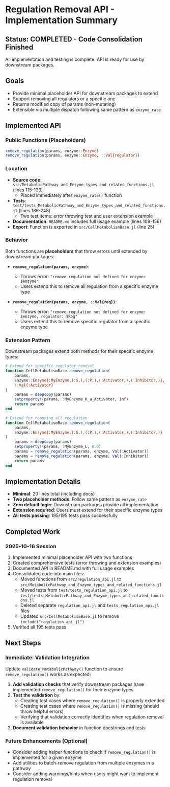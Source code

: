 # Regulation Removal API - Implementation Summary

## Status: COMPLETED - Code Consolidation Finished

All implementation and testing is complete. API is ready for use by downstream packages.

## Goals
- Provide minimal placeholder API for downstream packages to extend
- Support removing all regulators or a specific one
- Returns modified copy of params (non-mutating)
- Extensible via multiple dispatch following same pattern as `enzyme_rate`

## Implemented API

### Public Functions (Placeholders)
```julia
remove_regulation(params, enzyme::Enzyme)
remove_regulation(params, enzyme::Enzyme, ::Val{regulator})
```

### Location
- **Source code**: `src/MetabolicPathway_and_Enzyme_types_and_related_functions.jl` (lines 115-133)
  - Placed immediately after `enzyme_rate()` function
- **Tests**: `test/tests_MetabolicPathway_and_Enzyme_types_and_related_functions.jl` (lines 186-248)
  - Two test items: error throwing test and user extension example
- **Documentation**: `README.md` includes full usage example (lines 109-156)
- **Export**: Function is exported in `src/CellMetabolismBase.jl` (line 25)

### Behavior
Both functions are **placeholders** that throw errors until extended by downstream packages:

- **`remove_regulation(params, enzyme)`**:
  - Throws error: `"remove_regulation not defined for enzyme: $enzyme"`
  - Users extend this to remove all regulation from a specific enzyme type

- **`remove_regulation(params, enzyme, ::Val{reg})`**:
  - Throws error: `"remove_regulation not defined for enzyme: $enzyme, regulator: $Reg"`
  - Users extend this to remove specific regulator from a specific enzyme type

### Extension Pattern
Downstream packages extend both methods for their specific enzyme types:

```julia
# Extend for specific regulator removal
function CellMetabolismBase.remove_regulation(
    params,
    enzyme::Enzyme{:MyEnzyme,(:S,),(:P,),(:Activator,),(:Inhibitor,)},
    ::Val{:Activator}
)
    params = deepcopy(params)
    setproperty!(params, :MyEnzyme_K_a_Activator, Inf)
    return params
end

# Extend for removing all regulation
function CellMetabolismBase.remove_regulation(
    params,
    enzyme::Enzyme{:MyEnzyme,(:S,),(:P,),(:Activator,),(:Inhibitor,)}
)
    params = deepcopy(params)
    setproperty!(params, :MyEnzyme_L, 0.0)
    params = remove_regulation(params, enzyme, Val(:Activator))
    params = remove_regulation(params, enzyme, Val(:Inhibitor))
    return params
end
```

## Implementation Details
- **Minimal**: 20 lines total (including docs)
- **Two placeholder methods**: Follow same pattern as `enzyme_rate`
- **Zero default logic**: Downstream packages provide all implementation
- **Extension required**: Users must extend for their specific enzyme types
- **All tests passing**: 195/195 tests pass successfully

## Completed Work

### 2025-10-16 Session
1. Implemented minimal placeholder API with two functions
2. Created comprehensive tests (error throwing and extension examples)
3. Documented API in README.md with full usage examples
4. Consolidated code into main files:
   - Moved functions from `src/regulation_api.jl` to `src/MetabolicPathway_and_Enzyme_types_and_related_functions.jl`
   - Moved tests from `test/tests_regulation_api.jl` to `test/tests_MetabolicPathway_and_Enzyme_types_and_related_functions.jl`
   - Deleted separate `regulation_api.jl` and `tests_regulation_api.jl` files
   - Updated `src/CellMetabolismBase.jl` to remove `include("regulation_api.jl")`
5. Verified all 195 tests pass

## Next Steps

### Immediate: Validation Integration
Update `validate_MetabolicPathway()` function to ensure `remove_regulation()` works as expected:

1. **Add validation checks** that verify downstream packages have implemented `remove_regulation()` for their enzyme types
2. **Test the validation** by:
   - Creating test cases where `remove_regulation()` is properly extended
   - Creating test cases where `remove_regulation()` is missing (should throw helpful errors)
   - Verifying that validation correctly identifies when regulation removal is available
3. **Document validation behavior** in function docstrings and tests

### Future Enhancements (Optional)
- Consider adding helper functions to check if `remove_regulation()` is implemented for a given enzyme
- Add utilities to batch-remove regulation from multiple enzymes in a pathway
- Consider adding warnings/hints when users might want to implement regulation removal
